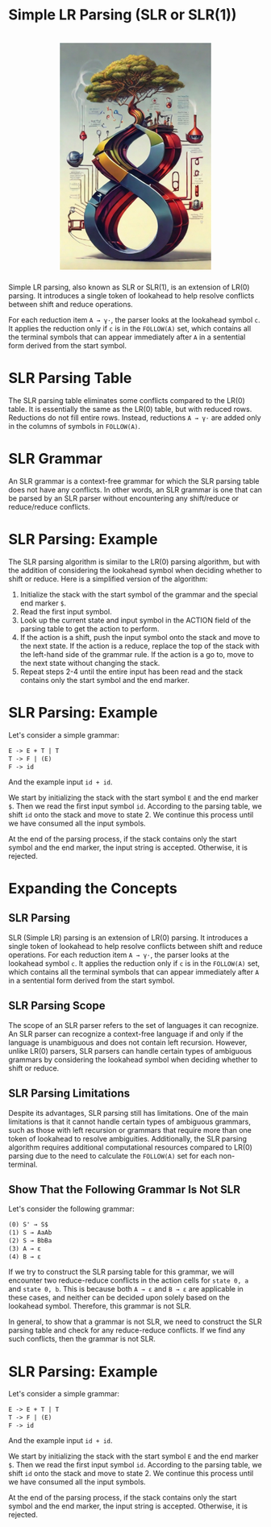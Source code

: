 # Simple LR Parsing (SLR or SLR(1))

# <center><img src="pictures/compiler.jpg" width="300"/>



Simple LR parsing, also known as SLR or SLR(1), is an extension of LR(0) parsing. It introduces a single token of lookahead to help resolve conflicts between shift and reduce operations. 

For each reduction item `A → γ·`, the parser looks at the lookahead symbol `c`. It applies the reduction only if `c` is in the `FOLLOW(A)` set, which contains all the terminal symbols that can appear immediately after `A` in a sentential form derived from the start symbol.

# SLR Parsing Table

The SLR parsing table eliminates some conflicts compared to the LR(0) table. It is essentially the same as the LR(0) table, but with reduced rows. Reductions do not fill entire rows. Instead, reductions `A → γ·` are added only in the columns of symbols in `FOLLOW(A)`.

# SLR Grammar

An SLR grammar is a context-free grammar for which the SLR parsing table does not have any conflicts. In other words, an SLR grammar is one that can be parsed by an SLR parser without encountering any shift/reduce or reduce/reduce conflicts.

# SLR Parsing: Example

The SLR parsing algorithm is similar to the LR(0) parsing algorithm, but with the addition of considering the lookahead symbol when deciding whether to shift or reduce. Here is a simplified version of the algorithm:

1. Initialize the stack with the start symbol of the grammar and the special end marker `$`.
2. Read the first input symbol.
3. Look up the current state and input symbol in the ACTION field of the parsing table to get the action to perform.
4. If the action is a shift, push the input symbol onto the stack and move to the next state. If the action is a reduce, replace the top of the stack with the left-hand side of the grammar rule. If the action is a go to, move to the next state without changing the stack.
5. Repeat steps 2-4 until the entire input has been read and the stack contains only the start symbol and the end marker.

# SLR Parsing: Example

Let's consider a simple grammar:

```
E -> E + T | T
T -> F | (E)
F -> id
```

And the example input `id + id`.

We start by initializing the stack with the start symbol `E` and the end marker `$`. Then we read the first input symbol `id`. According to the parsing table, we shift `id` onto the stack and move to state 2. We continue this process until we have consumed all the input symbols.

At the end of the parsing process, if the stack contains only the start symbol and the end marker, the input string is accepted. Otherwise, it is rejected.

# Expanding the Concepts

## SLR Parsing

SLR (Simple LR) parsing is an extension of LR(0) parsing. It introduces a single token of lookahead to help resolve conflicts between shift and reduce operations. For each reduction item `A → γ·`, the parser looks at the lookahead symbol `c`. It applies the reduction only if `c` is in the `FOLLOW(A)` set, which contains all the terminal symbols that can appear immediately after `A` in a sentential form derived from the start symbol.

## SLR Parsing Scope

The scope of an SLR parser refers to the set of languages it can recognize. An SLR parser can recognize a context-free language if and only if the language is unambiguous and does not contain left recursion. However, unlike LR(0) parsers, SLR parsers can handle certain types of ambiguous grammars by considering the lookahead symbol when deciding whether to shift or reduce.

## SLR Parsing Limitations

Despite its advantages, SLR parsing still has limitations. One of the main limitations is that it cannot handle certain types of ambiguous grammars, such as those with left recursion or grammars that require more than one token of lookahead to resolve ambiguities. Additionally, the SLR parsing algorithm requires additional computational resources compared to LR(0) parsing due to the need to calculate the `FOLLOW(A)` set for each non-terminal.

## Show That the Following Grammar Is Not SLR

Let's consider the following grammar:

```
(0) S' → S$
(1) S → AaAb
(2) S → BbBa
(3) A → ε
(4) B → ε
```

If we try to construct the SLR parsing table for this grammar, we will encounter two reduce-reduce conflicts in the action cells for `state 0, a` and `state 0, b`. This is because both `A → ε` and `B → ε` are applicable in these cases, and neither can be decided upon solely based on the lookahead symbol. Therefore, this grammar is not SLR.

In general, to show that a grammar is not SLR, we need to construct the SLR parsing table and check for any reduce-reduce conflicts. If we find any such conflicts, then the grammar is not SLR.

# SLR Parsing: Example

Let's consider a simple grammar:

```
E -> E + T | T
T -> F | (E)
F -> id
```

And the example input `id + id`.

We start by initializing the stack with the start symbol `E` and the end marker `$`. Then we read the first input symbol `id`. According to the parsing table, we shift `id` onto the stack and move to state 2. We continue this process until we have consumed all the input symbols.

At the end of the parsing process, if the stack contains only the start symbol and the end marker, the input string is accepted. Otherwise, it is rejected.
